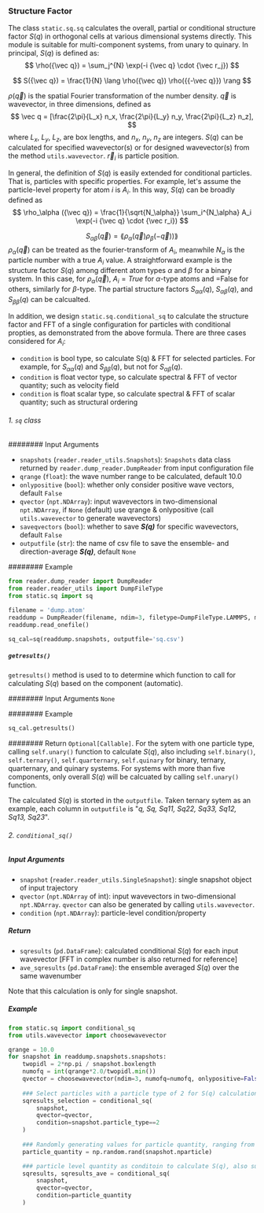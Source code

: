 ### Structure Factor

The class `static.sq.sq` calculates the overall, partial or conditional structure factor $S(q)$ in orthogonal cells at various dimensional systems directly. This module is suitable for multi-component systems, from unary to quinary. In principal, $S(q)$ is defined as:
$$
\rho({\vec q}) = \sum_j^{N} \exp(-i {\vec q} \cdot {\vec r_j})
$$

$$
S({\vec q}) = \frac{1}{N} \lang \rho({\vec q}) \rho({{-\vec q}}) \rang
$$

$\rho({\vec q})$ is the spatial Fourier transformation of the number density. $\vec q$ is wavevector, in three dimensions, defined as 
$$
\vec q = [\frac{2\pi}{L_x} n_x, \frac{2\pi}{L_y} n_y, \frac{2\pi}{L_z} n_z],
$$
where $L_x$, $L_y$, $L_z$, are box lengths, and $n_x$, $n_y$, $n_z$ are integers. $S(q)$ can be calculated for specified wavevector(s) or for designed wavevector(s) from the method `utils.wavevector`. $\vec r_i$ is particle position.

In general, the definition of $S(q)$ is easily extended for conditional particles. That is, particles with specific properties. For example, let's assume the particle-level property for atom $i$ is $A_i$.
In this way, $S(q)$ can be broadly defined as
$$
\rho_\alpha ({\vec q}) = \frac{1}{\sqrt{N_\alpha}} \sum_i^{N_\alpha} A_i \exp(-i {\vec q} \cdot {\vec r_i})
$$

$$
S_{\alpha\beta}({\vec q}) = \lang \rho_\alpha({\vec q}) \rho_\beta({-\vec q})) \rang
$$
$\rho_\alpha ({\vec q})$ can be treated as the fourier-transform of $A_i$, meanwhile $N_\alpha$ is the particle number with a true $A_i$ value. A straightforward example is the structure factor $S(q)$ among different atom types $\alpha$ and $\beta$ for a binary system. In this case, for $\rho_\alpha ({\vec q})$, $A_i = True$ for $\alpha$-type atoms and =False for others, similarly for $\beta$-type. The partial structure factors $S_{\alpha\alpha}(q)$, $S_{\alpha\beta}(q)$, and $S_{\beta\beta}(q)$ can be calcualted.

In addition, we design `static.sq.conditional_sq` to calculate the structure factor and FFT of a single configuration for particles with conditional propties, as demonstrated from the above formula. There are three cases considered for $A_i$:

- `condition` is bool type, so calculate S(q) & FFT for selected particles. For example, for $S_{\alpha\alpha}(q)$ and $S_{\beta\beta}(q)$, but not for $S_{\alpha\beta}(q)$.
- `condition` is float vector type, so calculate spectral & FFT of vector quantity; such as velocity field
- `condition` is float scalar type, so calculate spectral & FFT of scalar quantity; such as structural ordering


###### 1. `sq` class

######## Input Arguments
- `snapshots` (`reader.reader_utils.Snapshots`): `Snapshots` data class returned by `reader.dump_reader.DumpReader` from input configuration file
- `qrange` (`float`): the wave number range to be calculated, default 10.0
- `onlypositive` (`bool`): whether only consider positive wave vectors, default `False`
- `qvector` (`npt.NDArray`): input wavevectors in two-dimensional `npt.NDArray`, if `None` (default) use qrange & onlypositive (call `utils.wavevector` to generate wavevectors)
- `saveqvectors` (`bool`): whether to save ***S(q)*** for specific wavevectors, default `False`
- `outputfile` (`str`): the name of csv file to save the ensemble- and direction-average ***S(q)***, default `None`

######## Example

```python
from reader.dump_reader import DumpReader
from reader.reader_utils import DumpFileType
from static.sq import sq

filename = 'dump.atom'
readdump = DumpReader(filename, ndim=3, filetype=DumpFileType.LAMMPS, moltypes=None)
readdump.read_onefile()

sq_cal=sq(readdump.snapshots, outputfile='sq.csv')
```

##### `getresults()`
`getresults()` method is used to to determine which function to call for calculating $S(q)$ based on the component (automatic).

######## Input Arguments
`None`

######## Example
```python
sq_cal.getresults()
```

######## Return
`Optional[Callable]`. For the sytem with one particle type, calling `self.unary()` function to calculate $S(q)$, also including `self.binary()`, `self.ternary()`, `self.quarternary`, `self.quinary` for binary, ternary, quarternary, and quinary systems. For systems with more than five components, only overall $S(q)$ will be calcuated by calling `self.unary()` function.

The calculated $S(q)$ is storted in the `outputfile`. Taken ternary sytem as an example, each column in `outputfile` is "*q, Sq, Sq11, Sq22, Sq33, Sq12, Sq13, Sq23*".

###### 2. `conditional_sq()`

##### Input Arguments
- `snapshot` (`reader.reader_utils.SingleSnapshot`): single snapshot object of input trajectory
- `qvector` (`npt.NDArray` of int): input wavevectors in two-dimensional `npt.NDArray`. `qvector` can also be generated by calling `utils.wavevector`.
- `condition` (`npt.NDArray`): particle-level condition/property

##### Return
- `sqresults` (`pd.DataFrame`): calculated conditional $S(q)$ for each input wavevector [FFT in complex number is also returned for reference] 
- `ave_sqresults` (`pd.DataFrame`): the ensemble averaged $S(q)$ over the same wavenumber

Note that this calculation is only for single snapshot.

##### Example
```python
from static.sq import conditional_sq
from utils.wavevector import choosewavevector

qrange = 10.0
for snapshot in readdump.snapshots.snapshots:
    twopidl = 2*np.pi / snapshot.boxlength
    numofq = int(qrange*2.0/twopidl.min())
    qvector = choosewavevector(ndim=3, numofq=numofq, onlypositive=False)
    
    ### Select particles with a particle type of 2 for S(q) calculation
    sqresults_selection = conditional_sq(
        snapshot, 
        qvector=qvector,
        condition=snapshot.particle_type==2
    )
    
    ### Randomly generating values for particle quantity, ranging from 0 to 1
    particle_quantity = np.random.rand(snapshot.nparticle)

    ### particle level quantity as conditoin to calculate S(q), also support complex-number quantity
    sqresults, sqresults_ave = conditional_sq(
        snapshot, 
        qvector=qvector, 
        condition=particle_quantity
    )
```